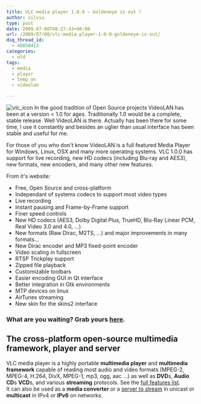 ```yaml
---
title: VLC media player 1.0.0 – Goldeneye is out !
author: silviu
type: post
date: 2009-07-08T08:27:43+00:00
url: /2009/07/08/vlc-media-player-1-0-0-goldeneye-is-out/
dsq_thread_id:
  - 48858413
categories:
  - old
tags:
  - media
  - player
  - temp_on
  - videolan

---
```

![vlc_icon](/blog/images/2009/vlc_icon-150x150.jpg) In the good tradition of Open Source projects VideoLAN has been at a version < 1.0 for ages. Traditionally 1.0 would be a complete, stable release. Well VideoLAN is there. Actually has been there for some time, I use it constantly and besides an uglier than usual interface has been stable and useful for me.

For those of you who don't know VideoLAN is a full featured Media Player for Windows, Linux, OSX and many more operating systems. VLC 1.0.0 has support for live recording, new HD codecs (including Blu-ray and AES3), new formats, new encoders, and many other new features.

From it's website:

- Free, Open Source and cross-platform
- Independant of systems codecs to support most video types
- Live recording
- Instant pausing and Frame-by-Frame support
- Finer speed controls
- New HD codecs (AES3, Dolby Digital Plus, TrueHD, Blu-Ray Linear PCM, Real Video 3.0 and 4.0, ...)
- New formats (Raw Dirac, M2TS, ...) and major improvements in many formats...
- New Dirac encoder and MP3 fixed-point encoder
- Video scaling in fullscreen
- RTSP Trickplay support
- Zipped file playback
- Customizable toolbars
- Easier encoding GUI in Qt interface
- Better integration in Gtk environments
- MTP devices on linux
- AirTunes streaming
- New skin for the skins2 interface

### What are you waiting? Grab yours [here](http://www.videolan.org/vlc/).


## The cross-platform open-source multimedia framework, player and server

VLC media player is a highly portable <strong>multimedia player</strong> and <strong>multimedia framework</strong> capable of reading most audio and video formats (MPEG-2, MPEG-4, H.264, DivX, MPEG-1, mp3, ogg, aac ...) as well as <strong>DVD</strong>s, <strong>Audio CD</strong>s <strong>VCD</strong>s, and various <strong>streaming</strong> protocols. See the [full features list](http://www.videolan.org/vlc/features.html).<br /> It can also be used as a <strong>media converter</strong> or a [server to stream](http://www.videolan.org/vlc/streaming.html) in unicast or <strong>multicast</strong> in IPv4 or <strong>IPv6</strong> on networks.</div>